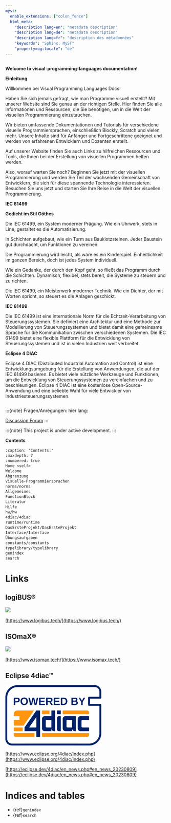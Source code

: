 ```yaml
---
myst:
  enable_extensions: ["colon_fence"]
  html_meta:
    "description lang=en": "metadata description"
    "description lang=de": "metadata description"
    "description lang=fr": "description des métadonnées"
    "keywords": "Sphinx, MyST"
    "property=og:locale": "de"
---
```



```{include} ../README.md
```

**Welcome to visual-programming-languages  documentation!**

**Einleitung**

Willkommen bei Visual Programming Languages Docs!

Haben Sie sich jemals gefragt, wie man Programme visuell erstellt? Mit unserer Website sind Sie genau an der richtigen Stelle. Hier finden Sie alle Informationen und Ressourcen, die Sie benötigen, um in die Welt der visuellen Programmierung einzutauchen.

Wir bieten umfassende Dokumentationen und Tutorials für verschiedene visuelle Programmiersprachen, einschließlich Blockly, Scratch und vielen mehr. Unsere Inhalte sind für Anfänger und Fortgeschrittene geeignet und werden von erfahrenen Entwicklern und Dozenten erstellt.

Auf unserer Website finden Sie auch Links zu hilfreichen Ressourcen und Tools, die Ihnen bei der Erstellung von visuellen Programmen helfen werden.

Also, worauf warten Sie noch? Beginnen Sie jetzt mit der visuellen Programmierung und werden Sie Teil der wachsenden Gemeinschaft von Entwicklern, die sich für diese spannende Technologie interessieren. Besuchen Sie uns jetzt und starten Sie Ihre Reise in die Welt der visuellen Programmierung.

**IEC 61499**

**Gedicht im Stil Göthes**

Die IEC 61499,
ein System moderner Prägung.
Wie ein Uhrwerk, stets in Line,
gestaltet es die Automatisierung.

In Schichten aufgebaut,
wie ein Turm aus Bauklotzsteinen.
Jeder Baustein gut durchdacht,
um Funktionen zu vereinen.

Die Programmierung wird leicht,
als wäre es ein Kinderspiel.
Einheitlichkeit im ganzen Bereich,
doch ist jedes System individuell.

Wie ein Gedanke, der durch den Kopf geht,
so fließt das Programm durch die Schichten.
Dynamisch, flexibel, stets bereit,
die Systeme zu steuern und zu richten.

Die IEC 61499,
ein Meisterwerk moderner Technik.
Wie ein Dichter, der mit Worten spricht,
so steuert es die Anlagen geschickt.

**IEC 61499**

Die IEC 61499 ist eine internationale Norm für die Echtzeit-Verarbeitung von Steuerungssystemen. Sie definiert eine Architektur und eine Methode zur Modellierung von Steuerungssystemen und bietet damit eine gemeinsame Sprache für die Kommunikation zwischen verschiedenen Systemen. Die IEC 61499 bietet eine flexible Plattform für die Entwicklung von Steuerungssystemen und ist in vielen Industrien weit verbreitet.

**Eclipse 4 DIAC**

Eclipse 4 DIAC (Distributed Industrial Automation and Control) ist eine Entwicklungsumgebung für die Erstellung von Anwendungen, die auf der IEC 61499 basieren. Es bietet viele nützliche Werkzeuge und Funktionen, um die Entwicklung von Steuerungssystemen zu vereinfachen und zu beschleunigen. Eclipse 4 DIAC ist eine kostenlose Open-Source-Anwendung und eine beliebte Wahl für viele Entwickler von Industriesteuerungssystemen.

```{image} img/powerdby4diac_large_light.png
```

:::{note}
Fragen/Anregungen:
hier lang:

[Discussion Forum](https://github.com/Meisterschulen-am-Ostbahnhof-Munchen/visual-programming-languages-docs/discussions)
:::

:::{note}
This project is under active development.
:::

**Contents**

```{toctree}
:caption: 'Contents:'
:maxdepth: 7
:numbered: true
Home <self>
Welcome
Abgrenzung
Visuelle-Programmiersprachen
norms/norms
Allgemeines
FunctionBlock
Literatur
Hilfe
hw/hw
4diac/4diac
runtime/runtime
DasErsteProjekt/DasErsteProjekt
Interface/Interface
Übungsaufgaben
constants/constants
typelibrary/typelibrary
genindex
search
```



# Links

## logiBUS®

<img src="https://github.com/Meisterschulen-am-Ostbahnhof-Munchen/.github/assets/69573151/126f9534-e2ad-426f-99f5-78863962ec2b" width="300">

[https://www.logibus.tech/](https://www.logibus.tech/)

## ISOmaX®

<img src="https://github.com/Meisterschulen-am-Ostbahnhof-Munchen/.github/assets/69573151/efdb81a4-7b43-4ae2-a730-8539e29bd821" width="300">


[https://www.isomax.tech/](https://www.isomax.tech/)

## Eclipse 4diac™

<img src="https://raw.githubusercontent.com/Meisterschulen-am-Ostbahnhof-Munchen/visual-programming-languages-docs/main/docs/img/powerdby4diac_large_light.png" width="300">

[https://www.eclipse.org/4diac/index.php](https://www.eclipse.org/4diac/index.php)


[https://eclipse.dev/4diac/en_news.php#en_news_20230809](https://eclipse.dev/4diac/en_news.php#en_news_20230809)

# Indices and tables

- {ref}`genindex`
- {ref}`search`
